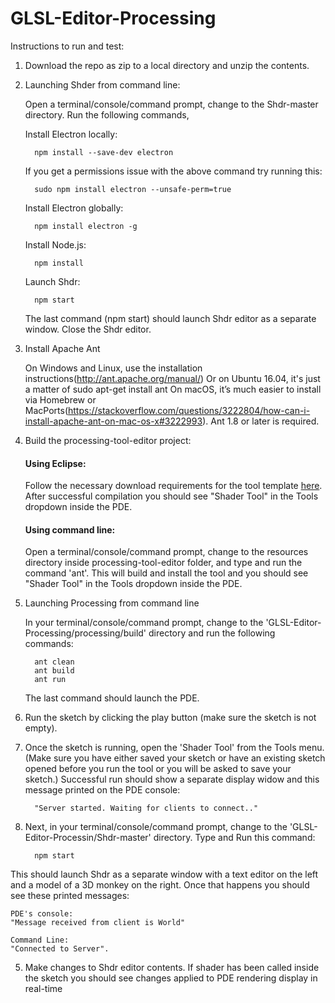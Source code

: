 # GLSL-Editor-Processing

Instructions to run and test:

1. Download the repo as zip to a local directory and unzip the contents.

2. Launching Shder from command line:
   
   Open a terminal/console/command prompt, change to the Shdr-master directory. Run the following commands,   

   Install Electron locally:
   
         npm install --save-dev electron
   
   If you get a permissions issue with the above command try running this:
   
         sudo npm install electron --unsafe-perm=true
   
   Install Electron globally:
   
         npm install electron -g
   
   Install Node.js:
   
         npm install
   
   Launch Shdr:
   
         npm start
   
   The last command (npm start) should launch Shdr editor as a separate window. Close the Shdr editor.

2. Install Apache Ant

    On Windows and Linux, use the installation instructions(http://ant.apache.org/manual/)
    Or on Ubuntu 16.04, it's just a matter of sudo apt-get install ant
    On macOS, it’s much easier to install via Homebrew or MacPorts(https://stackoverflow.com/questions/3222804/how-can-i-install-apache-ant-on-mac-os-x#3222993).
    Ant 1.8 or later is required.

3. Build the processing-tool-editor project:

    #### Using Eclipse:
    
    Follow the necessary download requirements for the tool template [here](https://github.com/processing/processing-tool-template).         After successful compilation you should see "Shader Tool" in the Tools dropdown inside the PDE.

    #### Using command line:
    
    Open a terminal/console/command prompt, change to the resources directory inside processing-tool-editor folder, and type and run the     command 'ant'. This will build and install the tool and you should see "Shader Tool" in the Tools dropdown inside the PDE.

4. Launching Processing from command line

   In your terminal/console/command prompt, change to the 'GLSL-Editor-Processing/processing/build' directory and run the following        commands:
   
         ant clean
         ant build
         ant run
   
   The last command should launch the PDE.
   
5. Run the sketch by clicking the play button (make sure the sketch is not empty).
   
4. Once the sketch is running, open the 'Shader Tool' from the Tools menu. (Make sure you have either saved your sketch or have an          existing sketch opened before you run the tool or you will be asked to save your sketch.) Successful run should show a separate          display widow and this message printed on the PDE console: 

         "Server started. Waiting for clients to connect.."

4. Next, in your terminal/console/command prompt, change to the 'GLSL-Editor-Processin/Shdr-master' directory. Type and Run this            command: 

         npm start

  This should launch Shdr as a separate window with a text editor on the left and a model of a 3D monkey on the right. Once that happens   you should see these printed messages:

    PDE's console: 
    "Message received from client is World" 
    
    Command Line:
    "Connected to Server".

5. Make changes to Shdr editor contents. If shader has been called inside the sketch you should see changes applied to PDE rendering        display in real-time

